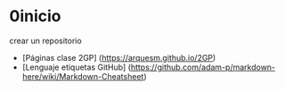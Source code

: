 # 0inicio
crear un repositorio

* [Páginas clase 2GP] (https://arquesm.github.io/2GP) 
* [Lenguaje etiquetas GitHub] (https://github.com/adam-p/markdown-here/wiki/Markdown-Cheatsheet) 
